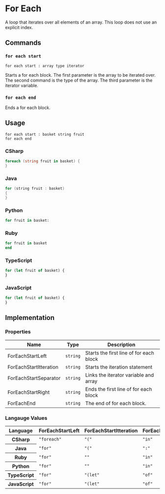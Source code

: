 # For Each

A loop that iterates over all elements of an array. 
This loop does not use an explicit index.

## Commands

### `for each start`

`for each start : array type iterator`

Starts a for each block. 
The first parameter is the array to be iterated over.
The second command is the type of the array. 
The third parameter is the iterator variable.

### `for each end`

Ends a for each block.

## Usage

```
for each start : basket string fruit
for each end
```

### CSharp

```csharp
foreach (string fruit in basket) {
}
```

### Java

```java
for (string fruit : basket) 
{
}
```

### Python

```python
for fruit in basket:

```

### Ruby

```ruby
for fruit in basket
end
```

### TypeScript

```typescript
for (let fruit of basket) {
}
```

### JavaScript

```javascript
for (let fruit of basket) {
}
```

## Implementation

### Properties

<table>
    <thead>
        <th>Name</th>
        <th>Type</th>
        <th>Description</th>
    </thead>
    <tbody>
        <tr>
            <td>ForEachStartLeft</td>
            <td><code>string</code></td>
            <td>Starts the first line of for each block</td>
        </tr>
        <tr>
            <td>ForEachStartItteration</td>
            <td><code>string</code></td>
            <td>Starts the iteration statement</td>
        </tr>
        <tr>
            <td>ForEachStartSeparator</td>
            <td><code>string</code></td>
            <td>Links the iterator variable and array</td>
        </tr>     
        <tr>
            <td>ForEachStartRight</td>
            <td><code>string</code></td>
            <td>Ends the first line of for each block</td>
        </tr>     
        <tr>
            <td>ForEachEnd</td>
            <td><code>string</code></td>
            <td>The end of for each block.</td>
        </tr>
    </tbody>
</table>

### Langauge Values

<table>
    <thead>
        <th>Language</th>
        <th>ForEachStartLeft</th>
        <th>ForEachStartItteration</th>
        <th>ForEachStartSeparator</th>
        <th>ForEachStartRight</th>
        <th>ForEachEnd</th>
    </thead>
    <tbody>
        <tr>
            <th>CSharp</th>
            <td><code>"foreach"</code></td>
            <td><code>"("</code></td>
            <td><code>"in"</code></td>
            <td><code>") {"</code></td>
            <td><code>"\n}"</code></td>
        </tr>
        <tr>
            <th>Java</th>
            <td><code>"for"</code></td>
            <td><code>"("</code></td>
            <td><code>":"</code></td>
            <td><code>") {"</code></td>
            <td><code>"\n}"</code></td>
        </tr>
        <tr>
            <th>Ruby</th>
            <td><code>"for"</code></td>
            <td><code>""</code></td>
            <td><code>"in"</code></td>
            <td><code>""</code></td>
            <td><code>"end"</code></td>
        </tr>
        <tr>
            <th>Python</th>
            <td><code>"for"</code></td>
            <td><code>""</code></td>
            <td><code>"in"</code></td>
            <td><code>":"</code></td>
            <td><code>""</code></td>
        </tr>
        <tr>
            <th>TypeScript</th>
            <td><code>"for"</code></td>
            <td><code>"(let"</code></td>
            <td><code>"of"</code></td>
            <td><code>") {"</code></td>
            <td><code>"\n}"</code></td>
        </tr>
        <tr>
            <th>JavaScript</th>
            <td><code>"for"</code></td>
            <td><code>"(let"</code></td>
            <td><code>"of"</code></td>
            <td><code>") {"</code></td>
            <td><code>"\n}"</code></td>
        </tr>
    </tbody>
</table>